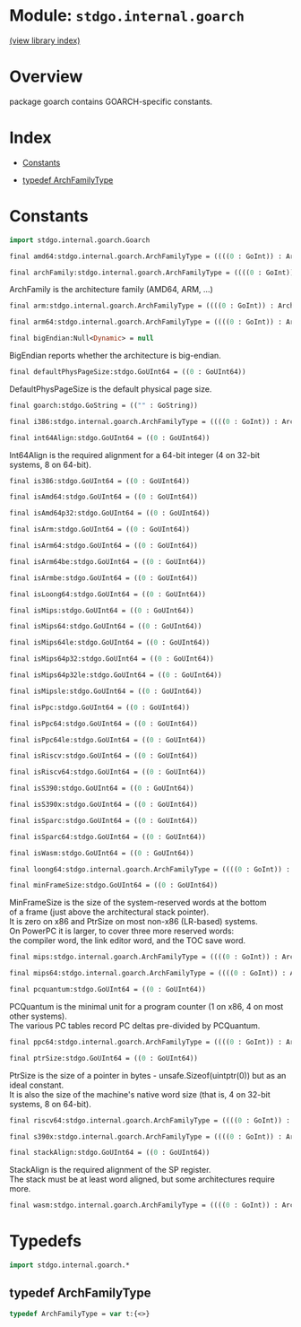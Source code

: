 # Module: `stdgo.internal.goarch`

[(view library index)](../../stdgo.md)


# Overview


package goarch contains GOARCH\-specific constants.  



# Index


- [Constants](<#constants>)

- [typedef ArchFamilyType](<#typedef-archfamilytype>)

# Constants


```haxe
import stdgo.internal.goarch.Goarch
```


```haxe
final amd64:stdgo.internal.goarch.ArchFamilyType = ((((0 : GoInt)) : ArchFamilyType))
```


```haxe
final archFamily:stdgo.internal.goarch.ArchFamilyType = ((((0 : GoInt)) : ArchFamilyType))
```


ArchFamily is the architecture family \(AMD64, ARM, ...\)  



```haxe
final arm:stdgo.internal.goarch.ArchFamilyType = ((((0 : GoInt)) : ArchFamilyType))
```


```haxe
final arm64:stdgo.internal.goarch.ArchFamilyType = ((((0 : GoInt)) : ArchFamilyType))
```


```haxe
final bigEndian:Null<Dynamic> = null
```


BigEndian reports whether the architecture is big\-endian.  



```haxe
final defaultPhysPageSize:stdgo.GoUInt64 = ((0 : GoUInt64))
```


DefaultPhysPageSize is the default physical page size.  



```haxe
final goarch:stdgo.GoString = (("" : GoString))
```


```haxe
final i386:stdgo.internal.goarch.ArchFamilyType = ((((0 : GoInt)) : ArchFamilyType))
```


```haxe
final int64Align:stdgo.GoUInt64 = ((0 : GoUInt64))
```


Int64Align is the required alignment for a 64\-bit integer \(4 on 32\-bit systems, 8 on 64\-bit\).  



```haxe
final is386:stdgo.GoUInt64 = ((0 : GoUInt64))
```


```haxe
final isAmd64:stdgo.GoUInt64 = ((0 : GoUInt64))
```


```haxe
final isAmd64p32:stdgo.GoUInt64 = ((0 : GoUInt64))
```


```haxe
final isArm:stdgo.GoUInt64 = ((0 : GoUInt64))
```


```haxe
final isArm64:stdgo.GoUInt64 = ((0 : GoUInt64))
```


```haxe
final isArm64be:stdgo.GoUInt64 = ((0 : GoUInt64))
```


```haxe
final isArmbe:stdgo.GoUInt64 = ((0 : GoUInt64))
```


```haxe
final isLoong64:stdgo.GoUInt64 = ((0 : GoUInt64))
```


```haxe
final isMips:stdgo.GoUInt64 = ((0 : GoUInt64))
```


```haxe
final isMips64:stdgo.GoUInt64 = ((0 : GoUInt64))
```


```haxe
final isMips64le:stdgo.GoUInt64 = ((0 : GoUInt64))
```


```haxe
final isMips64p32:stdgo.GoUInt64 = ((0 : GoUInt64))
```


```haxe
final isMips64p32le:stdgo.GoUInt64 = ((0 : GoUInt64))
```


```haxe
final isMipsle:stdgo.GoUInt64 = ((0 : GoUInt64))
```


```haxe
final isPpc:stdgo.GoUInt64 = ((0 : GoUInt64))
```


```haxe
final isPpc64:stdgo.GoUInt64 = ((0 : GoUInt64))
```


```haxe
final isPpc64le:stdgo.GoUInt64 = ((0 : GoUInt64))
```


```haxe
final isRiscv:stdgo.GoUInt64 = ((0 : GoUInt64))
```


```haxe
final isRiscv64:stdgo.GoUInt64 = ((0 : GoUInt64))
```


```haxe
final isS390:stdgo.GoUInt64 = ((0 : GoUInt64))
```


```haxe
final isS390x:stdgo.GoUInt64 = ((0 : GoUInt64))
```


```haxe
final isSparc:stdgo.GoUInt64 = ((0 : GoUInt64))
```


```haxe
final isSparc64:stdgo.GoUInt64 = ((0 : GoUInt64))
```


```haxe
final isWasm:stdgo.GoUInt64 = ((0 : GoUInt64))
```


```haxe
final loong64:stdgo.internal.goarch.ArchFamilyType = ((((0 : GoInt)) : ArchFamilyType))
```


```haxe
final minFrameSize:stdgo.GoUInt64 = ((0 : GoUInt64))
```


MinFrameSize is the size of the system\-reserved words at the bottom  
of a frame \(just above the architectural stack pointer\).  
It is zero on x86 and PtrSize on most non\-x86 \(LR\-based\) systems.  
On PowerPC it is larger, to cover three more reserved words:  
the compiler word, the link editor word, and the TOC save word.  



```haxe
final mips:stdgo.internal.goarch.ArchFamilyType = ((((0 : GoInt)) : ArchFamilyType))
```


```haxe
final mips64:stdgo.internal.goarch.ArchFamilyType = ((((0 : GoInt)) : ArchFamilyType))
```


```haxe
final pcquantum:stdgo.GoUInt64 = ((0 : GoUInt64))
```


PCQuantum is the minimal unit for a program counter \(1 on x86, 4 on most other systems\).  
The various PC tables record PC deltas pre\-divided by PCQuantum.  



```haxe
final ppc64:stdgo.internal.goarch.ArchFamilyType = ((((0 : GoInt)) : ArchFamilyType))
```


```haxe
final ptrSize:stdgo.GoUInt64 = ((0 : GoUInt64))
```


PtrSize is the size of a pointer in bytes \- unsafe.Sizeof\(uintptr\(0\)\) but as an ideal constant.  
It is also the size of the machine's native word size \(that is, 4 on 32\-bit systems, 8 on 64\-bit\).  



```haxe
final riscv64:stdgo.internal.goarch.ArchFamilyType = ((((0 : GoInt)) : ArchFamilyType))
```


```haxe
final s390x:stdgo.internal.goarch.ArchFamilyType = ((((0 : GoInt)) : ArchFamilyType))
```


```haxe
final stackAlign:stdgo.GoUInt64 = ((0 : GoUInt64))
```


StackAlign is the required alignment of the SP register.  
The stack must be at least word aligned, but some architectures require more.  



```haxe
final wasm:stdgo.internal.goarch.ArchFamilyType = ((((0 : GoInt)) : ArchFamilyType))
```


# Typedefs


```haxe
import stdgo.internal.goarch.*
```


## typedef ArchFamilyType


```haxe
typedef ArchFamilyType = var t:{<>}
```





